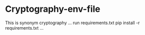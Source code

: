 # Cryptography-env-file
This is synonym cryptography
...
run  requirements.txt
pip install -r requirements.txt
...
